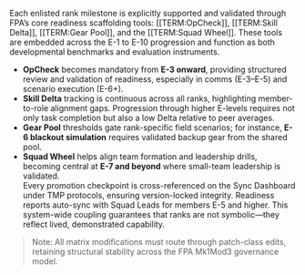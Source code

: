 Each enlisted rank milestone is explicitly supported and validated through FPA’s core readiness scaffolding tools: [[TERM:OpCheck]], [[TERM:Skill Delta]], [[TERM:Gear Pool]], and the [[TERM:Squad Wheel]]. These tools are embedded across the E-1 to E-10 progression and function as both developmental benchmarks and evaluation instruments.  
- **OpCheck** becomes mandatory from **E-3 onward**, providing structured review and validation of readiness, especially in comms (E-3–E-5) and scenario execution (E-6+).
- **Skill Delta** tracking is continuous across all ranks, highlighting member-to-role alignment gaps. Progression through higher E-levels requires not only task completion but also a low Delta relative to peer averages.
- **Gear Pool** thresholds gate rank-specific field scenarios; for instance, **E-6 blackout simulation** requires validated backup gear from the shared pool.
- **Squad Wheel** helps align team formation and leadership drills, becoming central at **E-7 and beyond** where small-team leadership is validated.  
Every promotion checkpoint is cross-referenced on the Sync Dashboard under TMP protocols, ensuring version-locked integrity. Readiness reports auto-sync with Squad Leads for members E-5 and higher. This system-wide coupling guarantees that ranks are not symbolic—they reflect lived, demonstrated capability.  
> Note: All matrix modifications must route through patch-class edits, retaining structural stability across the FPA Mk1Mod3 governance model.